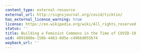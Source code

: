 ```yaml
---
content_type: external-resource
external_url: http://signsjournal.org/covid/ticktin/
has_external_license_warning: true
license: https://en.wikipedia.org/wiki/All_rights_reserved
status: ''
title: Building a Feminist Commons in the Time of COVID-19
uid: 4891088e-158b-4463-8d5e-c496bd055b74
wayback_url: ''
---
```

